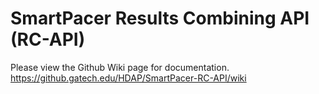 # SmartPacer Results Combining API (RC-API)

Please view the Github Wiki page for documentation. https://github.gatech.edu/HDAP/SmartPacer-RC-API/wiki
